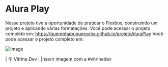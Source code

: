 # Alura Play

Nesse projeto tive a oportunidade de praticar o Flexbox, construindo um projeto e aplicando várias formatações. 
 Você pode acessar o projeto completo em:
https://querenhapuquerocha.github.io/projetoAluraPlay
Você pode acessar o projeto completo em: 

![image](https://user-images.githubusercontent.com/95857175/206423091-828ad017-ff18-4eb2-99ec-a92536039fd9.png)


| :placard: Vitrine.Dev |     |nserir imagem com a #vitrinedev
